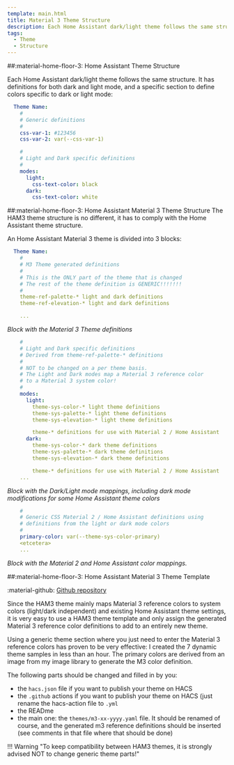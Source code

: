 ```yaml
---
template: main.html
title: Material 3 Theme Structure
description: Each Home Assistant dark/light theme follows the same structure. It has color definitions for both dark and light mode. Material 3 themes too.
tags:
  - Theme
  - Structure
---
```

<!-- GT/GMY -->

##:material-home-floor-3: Home Assistant Theme Structure

Each Home Assistant dark/light theme follows the same structure. It has definitions for both dark and light mode, and a specific section to define colors specific to dark or light mode:

```yaml linenums="1" hl_lines="1 11"
  Theme Name:
    #
    # Generic definitions
    #
    css-var-1: #123456
    css-var-2: var(--css-var-1)

    #
    # Light and Dark specific definitions
    #
    modes:
      light:
        css-text-color: black
      dark:
        css-text-color: white
```

##:material-home-floor-3: Home Assistant Material 3 Theme Structure
The HAM3 theme structure is no different, it has to comply with the Home Assistant theme structure.

An Home Assistant Material 3 theme is divided into 3 blocks:

```yaml title="Block 1 - Copy/paste Material 3 Theme generated definitions" linenums="1" hl_lines="1 19"
  Theme Name:
    #
    # M3 Theme generated definitions
    #
    # This is the ONLY part of the theme that is changed
    # The rest of the theme definition is GENERIC!!!!!!!
    #
    theme-ref-palette-* light and dark definitions
    theme-ref-elevation-* light and dark definitions

    ...
```
_Block with the Material 3 Theme definitions_

```yaml title="Block 2 - Generic Dark/Light mappings of the reference colors using Material 3 guidelines" linenums="1" hl_lines="10 16"
    #
    # Light and Dark specific definitions
    # Derived from theme-ref-palette-* definitions
    #
    # NOT to be changed on a per theme basis.
    # The Light and Dark modes map a Material 3 reference color
    # to a Material 3 system color!
    #
    modes:
      light:
        theme-sys-color-* light theme definitions
        theme-sys-palette-* light theme definitions
        theme-sys-elevation-* light theme definitions

        theme-* definitions for use with Material 2 / Home Assistant
      dark:
        theme-sys-color-* dark theme definitions
        theme-sys-palette-* dark theme definitions
        theme-sys-elevation-* dark theme definitions

        theme-* definitions for use with Material 2 / Home Assistant
    ...
```
_Block with the Dark/Light mode mappings, including dark mode modifications for some Home Assistant theme colors_

```yaml title="Block 3 - Mapping of Material 2 and Home Assistant CSS variables" linenums="1"
    #
    # Generic CSS Material 2 / Home Assistant definitions using
    # definitions from the light or dark mode colors
    #
    primary-color: var(--theme-sys-color-primary)
    <etcetera>
    ...
```
_Block with the Material 2 and Home Assistant color mappings._

##:material-home-floor-3: Home Assistant Material 3 Theme Template

:material-github: [Github repository][ha-m3-template-url]

Since the HAM3 theme mainly maps Material 3 reference colors to system colors (light/dark independent) and existing Home Assistant theme settings, it is very easy to use a HAM3 theme template and only assign the generated Material 3 reference color definitions to add to an entirely new theme.

Using a generic theme section where you just need to enter the Material 3 reference colors has proven to be very effective: I created the 7 dynamic theme samples in less than an hour. The primary colors are derived from an image from my image library to generate the M3 color definition.

The following parts should be changed and filled in by you:

- the `hacs.json` file if you want to publish your theme on HACS
- the `.github` actions if you want to publish your theme on HACS (just rename the hacs-action file to `.yml`
- the READme
- the main one: the `themes/m3-xx-yyyy.yaml` file. It should be renamed of course, and the generated m3 reference definitions should be inserted (see comments in that file where that should be done)

!!! Warning "To keep compatibility between HAM3 themes, it is strongly advised NOT to change generic theme parts!"



[ha-m3-template-url]: https://github.com/AmoebeLabs/HA-Theme_M3-Template